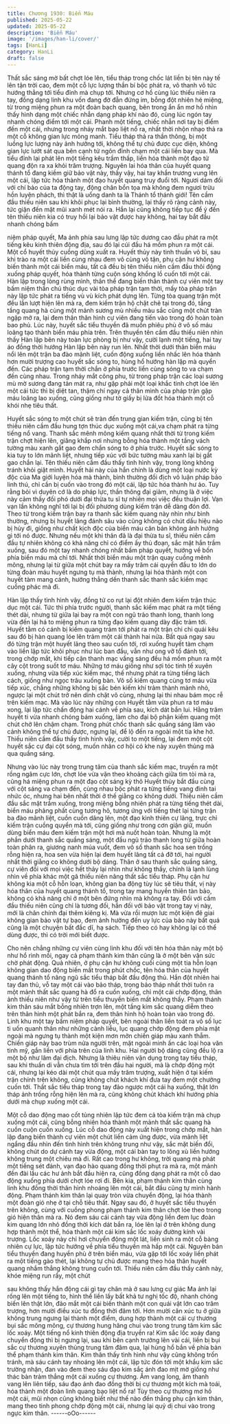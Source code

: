 ```yaml
---
title: Chương 1930: Biển Máu
published: 2025-05-22
updated: 2025-05-22
description: 'Biển Máu'
image: '/images/han-li/cover/'
tags: [HanLi]
category: HanLi
draft: false
---
```


Thất sắc sáng mờ bất chợt lóe lên, tiểu tháp trong chốc lát liền bị
tên này tế lên tận trời cao, đem một cỗ lực lượng thần bí bộc phát
ra, vô thanh vô tức hướng thẳng tới tiểu đỉnh mà chụp tới.
Nhưng cơ hồ cùng lúc thiếu niên ra tay, đồng dạng linh khu vốn
đang đờ đẫn đứng im, bỗng đột nhiên hé miệng, từ trong miệng
phun ra một đoàn bạch quang, bên trong ẩn ẩn mơ hồ nhìn thấy
hình dạng một chiếc nhẫn dạng pháp khí nào đó, cùng lúc ngón
tay nhanh chóng điểm tới một cái.
Phanh một tiếng, chiếc nhẫn nơi tay bị điểm đến một cái, nhưng
trong nháy mắt bạo liệt nổ ra, nhất thời nhộn nhạo thả ra một cỗ
không gian lực mỏng manh.
Tiểu tháp thả ra thần thông, bị một luồng lực lượng này ảnh
hưởng tới, không thể tự chủ được cục diện, không gian lực lướt
sát qua bên cạnh tử ngôn đỉnh chạm một cái liền bay qua.
Mà tiểu đỉnh lại phát lên một tiếng kêu trầm thấp, liền hóa thành
một đạo tử quang độn ra xa khỏi trăm trượng.
Nguyên lai hóa thân của huyết quang thánh tổ đang kiềm giữ bảo
vật này, thấy vậy, hai tay khẩn trương vung lên một cái, lập tức
hóa thành một đạo huyết quang truy đuổi tới.
Ngươi dám đối với chí bảo của ta động tay, động chân bổn tọa
mà không đem ngươi trừu hồn luyện phách, thì thật là uổng danh
ta là Thánh tổ thánh giới! Tên cầm đầu thiếu niên sau khi khôi
phục lại bình thường, lại thấy rõ ràng cảnh này, tức giận đến mặt
mũi xanh mét nói ra.
Hắn lại cũng không tiếp tục để ý đến tên thiếu niên kia có truy hồi
lại bảo vật được hay không, hai tay bắt đầu nhanh chóng bấm

niệm pháp quyết, Ma ảnh phía sau lưng lập tức dương cao đầu
phát ra một tiếng kêu kinh thiên động địa, sau đó lại cúi đầu há
mồm phun ra một cái.
Một cổ huyết thủy cuồng dũng xuất ra.
Huyết thủy này tinh thuần vô bỉ, sau khi trào ra một cái liền cùng
nhau đem vô cùng vô tận, phụ cận hư không biến thành một cái
biển máu, tất cả đều bị tên thiếu niên cầm đầu thôi động xuống
pháp quyết, hóa thành từng cuộn sóng khổng lồ cuốn tới một cái.
Hàn lập trong lòng rùng mình, thân thể đang biến thân thành cự
viên một tay bấm niệm thần chú thúc dục vài tòa pháp trận tạm
thời, mấy tòa pháp trận này lập tức phát ra tiếng vù vù kích phát
dựng lên.
Từng tòa quang trận một đều lần lượt hiện lên mà ra, đem kiếm
trận hộ chặt chẽ tại trong đó, tầng tầng quang hà cùng một mảnh
sương mù nhiều màu sắc cũng một chút tràn ngập mở ra, lại đem
thân thân hình cự viên đang tiến vào trong đó hoàn toàn bao phủ.
Lúc này, huyết sắc tiểu thuyền đã muốn phiêu phù ở vô số máu
loãng tạo thành biển máu phía trên.
Trên thuyền tên cầm đầu thiếu niên nhìn thấy Hàn lập bên này
toàn lực phòng bị như vậy, cười lạnh một tiếng, hai tay áo đồng
thời hướng Hàn lập bên này run lên.
Nhất thời dưới thân biển máu nổi lên một trận ba đào mãnh liệt,
cuốn động xuống liền nhấc lên hóa thành hơn mười trượng cao
huyết sắc sóng to, hùng hổ hướng hàn lập mà quyển đến.
Các pháp trận tạm thời chắn ở phía trước liền cùng sóng to va
chạm đến cùng nhau.
Trong nháy mắt công phu, từ trong pháp trận các loại sương mù
mờ sương đang tản mát ra, như gặp phải một loại khắc tinh chợt
lóe lên một cái tức thì bị diệt tan, thậm chí ngay cả thân mình của
pháp trận gặp máu loãng lao xuống, cũng giống như tờ giấy bị lửa
đốt hóa thành một cỗ khói nhẹ tiêu thất.

Huyết sắc sóng to một chút sẽ tràn đến trung gian kiếm trận, cũng
bị tên thiếu niên cầm đầu hung tợn thúc dục xuống một cái,va
chạm phát ra từng tiếng nổ vang.
Thanh sắc mênh mông kiếm quang nhất thời từ trong kiếm trận
chợt hiện lên, giăng khắp nơi nhưng bỗng hóa thành một tầng
vách tường màu xanh gắt gao đem chắn sóng to ở phía trước.
Huyết sắc sóng to kia tuy to lớn mãnh liệt, nhưng tiếp xúc với bức
tường màu xanh lại bị gắt gao chắn lại.
Tên thiếu niên cầm đầu thấy tình hình vậy, trong lòng không tránh
khỏi giật mình.
Huyết hải này của hắn chính là dùng một loại nước kỳ độc của
Ma giới luyện hóa mà thành, bình thường đối địch vô luận pháp
bảo linh thú, chỉ cần bị cuốn vào trong đó một cái, lập tức hóa
thành hư ảo.
Tuy rằng bỏi vì duyên cớ là do pháp lực, thần thông đại giảm,
nhưng là ở việc này cảm thấy đối phó dưới đại thừa tu sĩ tự nhiên
mọi việc đều thuận lợi. Vạn vạn lần không nghĩ tới lại bị đối
phương dùng kiếm trận dễ dàng đón đỡ.
Theo từ trong kiếm trận bay ra thanh sắc kiếm quang này nhìn
như bình thường, nhưng bị huyết lãng đánh sâu vào cũng không
có chút dấu hiệu nào bị hủy đi, giống như chất kịch độc của biển
máu căn bản không ảnh hưởng gì tới nó được.
Nhưng nếu một khi thân đã là đại thừa tu sĩ, thiếu niên cầm đầu
tự nhiên không có khả năng chỉ có điểm ấy thủ đoạn, sắc mặt hắn
trầm xuống, sau đó một tay nhanh chóng nhất bấm pháp quyết,
hướng về bốn phía biển máu mà chỉ tới.
Nhất thời biển máu một trận quay cuồng mênh mông, nhưng lại
từ giữa một chút bay ra mấy trăm cái quyền đầu to lớn do từng
đoàn máu huyết ngưng tụ mà thành, nhưng lại hóa thành một con
huyết tàm mang cánh, hướng thẳng dến thanh sắc thanh sắc
kiếm mạc cuồng phác mà đi.

Hàn lập thấy tình hình vậy, đồng tử co rụt lại đột nhiên đem kiếm
trận thúc dục một cái.
Tức thì phía trước người, thanh sắc kiếm mạc phát ra một tiếng
thét dài, nhưng từ giữa lại bay ra một con ngũ trảo thanh long,
thanh long vừa đến lại há to miệng phun ra từng đạo kiếm quang
dày đặc trảm tới.
Huyết tằm có cánh bị kiếm quang trảm tới phát ra một trận chi chi
quái kêu sau đó bị hàn quang lóe lên trảm một cái thành hai nửa.
Bất quá ngay sau đó từng trận một huyết lãng theo sau cuốn tới,
rơi xuống huyết tàm chạm vào liền lập tức khôi phục như lúc ban
đầu, vẫn như ong vỡ tổ đánh tới, trong chớp mắt, khi tiếp cận
thanh mạc vầng sáng đều há mồm phun ra một cây cột trong suốt
tơ máu.
Những tơ máu giống như sợi tóc tinh tế xuyên xuống, nhưng vừa
tiếp xúc kiếm mạc, thế nhưng phát ra từng tiếng lách cách, giống
như ngọc trâu xuống bàn.
Vô số kiếm quang cùng tơ máu vừa tiếp xúc, chẳng những không
bị sắc bén kiếm khí trảm thành mảnh nhỏ, ngược lại một chút trở
nên dính chặt vô cùng, nhưng lại thi nhau bám mọc rễ trên kiếm
mạc.
Mà vào lúc này những con Huyết tằm vừa phun ra tơ máu xong,
lại lập tức chấn động hai cánh về phía sau, kích dát bắn lui.
Hằng trăm huyết ti vừa nhanh chóng bám xuống, làm cho đại bộ
phận kiếm quang một chút chở lên chậm chạm.
Trong phút chốc thanh sắc quầng sáng lâm vào cảnh không thể
tự chủ được, ngưng lại, để lộ đến ra ngoài một tia khe hở.
Thiếu niên cầm đầu thấy tình hình vậy, cười to một tiếng, lại đem
một cột huyết sắc cự đại cột sóng, muốn nhân cơ hội có khe này
xuyên thủng mà qua quầng sáng.

Nhưng vào lúc này trong trung tâm của thanh sắc kiếm mạc,
truyền ra một rồng ngâm cực lớn, chợt lóe vừa vặn theo khoảng
cách giữa tìm tòi mà ra, cũng há miệng phun ra một đạo cột sáng
kỳ thô
Huyết thủy bắt đầu cùng với cột sáng va chạm đến, cùng nhau
bộc phát ra từng tiếng vang đinh tai nhức óc, nhưng hai bên nhất
thời ở thế giằng co không dưới.
Thiếu niên cầm đầu sắc mặt trầm xuống, trong miệng bỗng nhiên
phát ra từng tiếng thét dài, biển máu phảng phất cùng tương hô,
tương ứng với tiếng thét lại từng trận ba đào mãnh liệt, cuồn cuồn
dâng lên, một đạo kình thiên cự lãng, trực chỉ kiếm trận cuồng
quyển mà tới, cũng giống như trong cơn giận giữ, muốn dùng
biển máu đem kiếm trận một hơi mà nuốt hoàn toàn.
Nhưng là một phần dưới thanh sắc quầng sáng, một đầu ngũ trảo
thanh long từ giữa hoàn toàn phân ra, giương nanh múa vuốt,
đem vô số thanh sắc hoa sen trống rỗng hiện ra, hoa sen vừa
hiện lại đem huyết lãng tất cả đỡ tới, hai người nhất thời giằng co
không dưới bộ dáng.
Thân ở sau thanh sắc quầng sáng, cự viên đối với mọi việc hết
thảy lại nhìn như không thấy, chính là lạnh lùng nhìn về phía khác
một gã thiếu niên nâng thất sắc tiểu tháp.
Phụ cận hư không kia một cỗ hỗn loạn, không gian ba động tùy
lúc sẽ tiêu thất, vị này hóa thân của huyết quang thánh tổ, trong
tay mang huyền thiên tàn bảo, không có khả năng chỉ ở một bên
đứng nhìn mà không ra tay.
Đối với cầm đầu thiếu niên cũng chỉ là tương đối, hắn đối với bảo
vật trong tay vị này, mới là chân chính đại thêm kiêng kị.
Mà vừa rồi mượn lưc một kiện đê giai không gian bảo vật tự bạo,
đem ảnh hưởng đến uy lực của bảo này bất quá cũng là một
chuyện bất đắc dĩ, hạ sách.
Tiếp theo có hay không lại có thể dùng được, thì có trời mới biết
được.

Cho nên chẳng những cự viên cùng linh khu đối với tên hóa thân
này một bộ như hổ rình mồi, ngay cả phạm thánh kim thân cũng
là ở một bên vận sức chờ phát động.
Quả nhiên, ở phụ cận hư không cuối cùng một tia hỗn loạn không
gian dao động biến mất trong phút chốc,
tên hóa thân của huyết quang thánh tổ nâng ngũ sắc tiểu tháp bắt
đầu động thủ.
Hắn đột nhiên hai tay đan thủ, vỗ tay một cái vào bảo tháp, trong
bảo tháp nhất thời tuôn ra một mảnh thất sắc quang hà đổ ra
cuốn xuống, chỉ một cái chớp động, thân ảnh thiếu niên như vậy
từ trên tiểu thuyền biến mất không thấy.
Phạm thánh kim thân sáu mắt bỗng nhiên trợn lên, một tầng kim
sắc quang diễm theo trên thân hình một phát bắn ra, đem thân
hình hộ hoàn toàn vào trong đó.
Linh khu một tay bấm niệm pháp quyết, bên ngoài thân liền toát ra
vô số lục ti uốn quanh thân như những cành liễu, lục quang chớp
động đem phía mặt ngoài mà ngưng tụ thành một kiện mơn mởn
chiến giáp màu xanh thẫm.
Chiến giáp này bao trùm nửa người trên, mặt ngoài minh ấn các
loại hoa văn tinh mỹ, gắn liền với phía trên của linh khu.
Hai người bộ dáng cũng đều lộ ra một bộ như lâm đại địch.
Nhưng là thiêu niên vận dụng trong tay tiểu tháp, sau khi thuấn di
vẫn chưa tìm tới trên đầu hai người, mà là chớp động một cái,
nhưng lại kéo dài một chút qua mấy trăm trượng, xuất hiện ở tại
kiếm trận chính trên không, cũng không chút khách khí đưa tay
đem một chưởng cuốn tới.
Thất sắc tiểu tháp trong tay đảo ngược một cái hạ xuống, thật lớn
tháp ảnh trống rỗng hiện lên mà ra, cũng không chút khách khí
hướng phía dưới mà chụp xuống một cái.

Một cỗ dao động mao cốt tủng nhiên lập tức đem cả tòa kiếm trận
mà chụp xuống một cái, cũng bỗng nhiên hóa thành một mảnh
thất sắc quang hà cuồn cuộn cuốn xuống.
Lúc cỗ dao động này xuất hiện trong chớp mắt, hàn lập đang biến
thành cự viên một chút liền cảm ứng được, vừa mãnh liệt ngẩng
đầu nhìn đến tình hình trên không trung như vậy, sắc mặt biến
đổi, không chút do dự cánh tay vừa động, một cái bàn tay to lông
xù liền hướng không trung một chiêu mà đi.
Rất cao trong hư không, trời quang mà phát một tiếng sét đánh,
vạn đạo hào quang đồng thời phụt ra mà ra, một mảnh đền đài
lầu các hư ảnh bắt đầu hiện ra, cũng đồng dạng phát ra một cỗ
dao động xuống phía dưới chợt lóe rơi đi.
Bên kia, phạm thánh kim thân cùng linh khu đồng thời thân hình
nhoáng lên một cái, bắt đầu cũng tự mình hành động.
Phạm thánh kim thân lại quay tròn vừa chuyển động, lại hóa
thành một đoàn gió nhẹ ở tại chỗ tiêu thất.
Ngay sau đó, ở huyết sắc tiểu thuyền trên không, cùng với cuồng
phong phạm thánh kim thân chợt lóe theo trong gió hiện thân mà
ra.
Nó đem sáu cái cánh tay vừa động liền đem lục đoàn kim quang
lớn nhỏ đồng thời kích dát bắn ra, lóe lên lại ở trên không dung
hợp thành một thể, hóa thành một cái kim sắc lốc xoáy đường
kính vài trượng.
Lốc xoáy này chỉ hơi chuyển động một lát, liền sinh ra một cỗ
bàng nhiên cự lực, lập tức hướng về phía tiểu thuyền mà hấp một
cái.
Nguyên bản tiểu thuyền đang huyền phù ở trên biển máu, vừa
gặp tới lốc xoáy liền phát ra một tiếng gào thét, lại không tự chủ
được mang theo hóa thân huyết quang nhắm thẳng không trung
cuốn tới.
Thiếu niên cầm đầu thấy cảnh này, khóe miệng run rẩy, một chút

sau không thấy hắn động cái gì tay chân mà ở sau lưng cự giác
Ma ảnh lại rống lên một tiếng to, hình thể liền lấy bất khả tư nghị
tốc độ, nhanh chóng biến lên thật lớn, đảo mắt một cái biến thành
một con quái vật lớn cao trăm trượng, hơn mười điều xúc tu đồng
thời đâm tới.
Hơn mười căn xúc tu ở giữa không trung ngưng lại thành một
điểm, dung hợp thành một cái cự thương bụi sắc mông mông, cự
thương hung hăng chui vào trong trung tâm kim sắc lốc xoáy.
Một tiếng nổ kinh thiên động địa truyền ra!
Kim sắc lốc xoáy đang chuyển động thì bị ngưng lại, sau khi bên
cạnh trướng lên vài cái, liền bị bụi sắc cự thương xuyên thủng
trung tâm đâm qua, lại hùng hổ bắn về phía bản thể phạm thánh
kim thân.
Kim thân thấy tình hình như vậy cũng không trốn tránh, mà sáu
cánh tay nhoáng lên một cái, lập tức đón tới một khẩu kim sắc
trường nhận, đan vào đem theo sáu đạo kim sắc ánh đao mịt mờ
giống như thác bàn trảm thẳng một cái xuống cự thương.
Ầm vang long, âm thanh vang lên liên tiếp, sáu đạo ánh đao đồng
thời bị cự thương một kích mà toái, hóa thành một đoàn linh
quang bạo liệt nổ ra!
Tùy theo cự thương mơ hồ một cái, mũi nhọn cũng không biết
như thế nào đến thẳng phụ cận kim thân, mang theo tinh phong
chớp động một cái, nhưng lại quỷ dị chui vào trong ngực kim
thân.
------oOo------

